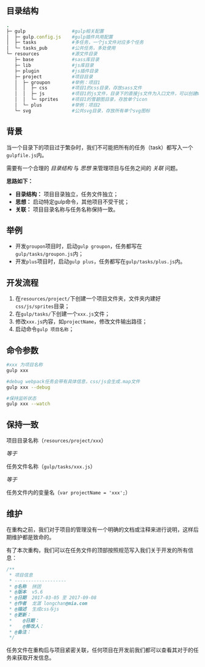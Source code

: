 ## 目录结构

``` ruby
.
├─ gulp                 #gulp相关配置
│  ├─ gulp.config.js    #gulp插件共用配置
│  ├─ tasks             #多任务，一个js文件对应多个任务
│  └─ tasks_pub         #公共任务，多处使用
└─ resources            #源文件目录
   ├─ base              #sass库目录
   ├─ lib               #js库目录
   ├─ plugin            #js插件目录
   ├─ project           #项目目录
   │  ├─ groupon        #举例：项目1
   │  │  ├─ css         #项目1的css目录，存放sass文件
   │  │  ├─ js          #项目1的js文件，目录下的直接js文件为入口文件，可以创建mod目录，用来存放模块文件
   │  │  └─ sprites     #项目1的雪碧图目录，存放单个icon
   │  └─ plus           #举例：项目2
   └─ svg               #公共svg目录，存放所有单个svg图标
```

## 背景

当一个目录下的项目过于繁杂时，我们不可能把所有的任务（task）都写入一个`gulpfile.js`内。

需要有一个合理的 *目录结构* 与 *思想* 来管理项目与任务之间的 *关联* 问题。

**思路如下：**

- **目录结构：** 项目目录独立，任务文件独立；
- **思想：** 启动特定gulp命令，其他项目不受干扰；
- **关联：** 项目目录名称与任务名称保持一致。

## 举例

- 开发`groupon`项目时，启动`gulp groupon`，任务都写在`gulp/tasks/groupon.js`内；
- 开发`plus`项目时，启动`gulp plus`，任务都写在`gulp/tasks/plus.js`内。

## 开发流程

1. 在`resources/project/`下创建一个项目文件夹，文件夹内建好`css/js/sprites`目录；
2. 在`gulp/tasks/`下创建一个`xxx.js`文件；
3. 修改`xxx.js`内容，如`projectName`，修改文件输出路径；
4. 启动命令`gulp 项目名称`；

## 命令参数

``` bash
#xxx 为项目名称
gulp xxx

#debug webpack任务会带有具体信息，css/js会生成.map文件
gulp xxx --debug

#保持监听状态
gulp xxx --watch
```

## 保持一致

项目目录名称（`resources/project/xxx`）

*等于*

任务文件名称（`gulp/tasks/xxx.js`） 

*等于*

任务文件内的变量名（`var projectName = 'xxx';`）

## 维护

在重构之前，我们对于项目的管理没有一个明确的文档或注释来进行说明，这样后期维护都是致命的。

有了本次重构，我们可以在任务文件的顶部按照规范写入我们关于开发的所有信息：

``` js
/**
 * 项目信息
 * -------------------
 * @名称  拼团
 * @版本  v5.6
 * @日期  2017-03-05 至 2017-09-08
 * @作者  龙潺 longchan@mia.com
 * @描述  生成css与js
 * @更新：
 *    @日期：
 *    @修改人：
 * @备注：
 */
```

任务文件在重构后与项目紧密关联，任何项目在开发前我们都可以查看其对于的任务来获取开发信息。
